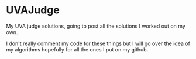 # UVAJudge
My UVA judge solutions, going to post all the solutions I worked out on my own.


I don't really comment my code for these things but I will go over the idea of my algorithms hopefully for all the ones I put on my github.
